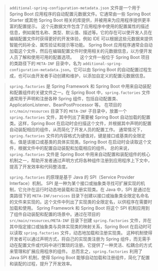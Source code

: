 > `additional-spring-configuration-metadata.json` 文件是一个用于 Spring Boot 应用程序的自动配置元数据文件。它通常由一些 Spring Boot Starter 或其他 Spring Boot 相关的库提供，并被用来为应用程序提供更丰富的配置提示。
> 这个元数据文件包含了应用程序中使用的配置属性的描述信息，例如属性名称、类型、默认值、描述等。它的存在可以使开发人员在编辑配置文件时获得更好的开发体验，例如 IDE 可以根据这些元数据来提供智能代码补全、属性验证和提示等功能。
> Spring Boot 应用程序通常会自动加载这个文件，然后在编辑配置文件时使用相关的元数据信息，以方便开发人员了解和使用可用的配置选项。
>　这个文件一般位于 Spring Boot 项目的类路径下的 `META-INF` 目录中，名为 `additional-spring-configuration-metadata.json`。它可以由 Spring Boot 的自动配置过程生成，也可以由开发者手动创建和维护，以添加自定义的配置元数据信息。

> `spring.factories` 是 Spring Framework 和 Spring Boot 中用来自动装配和配置组件的关键文件之一。在 Spring Boot 中，`spring.factories` 文件通常用于声明和注册各种 Spring 组件，包括自动配置类、ApplicationListener、BeanPostProcessor 等。
在项目的 `src/main/resources` 目录下的 `META-INF` 子目录中，放置一个 `spring.factories` 文件，其中列出了需要被 Spring Boot 自动加载的配置类。这样，Spring Boot 在启动时会扫描这个文件，并根据其中声明的配置自动装配相应的组件，从而简化了开发人员的配置工作。
通常情况下，`spring.factories` 文件的内容格式为键值对，键是接口或基类的全限定名，值是该接口或基类的具体实现类。Spring Boot 在启动时会读取这个文件，根据文件中的配置自动装配和加载相应的组件。
总的来说，`spring.factories` 文件是 Spring Boot 中用来自动配置和装配组件的核心机制之一，帮助开发者通过声明方式将各种组件注册到应用程序上下文中，提高了开发效率和代码整洁度。 
> 
> `spring.factories` 的原理是基于 Java 的 SPI（Service Provider Interface）机制。
SPI 是一种为某个接口或抽象类寻找可扩展实现的机制，它允许在运行时动态地装载和注册实现类。在 Java 中，SPI 是通过在类路径下的 `META-INF/services` 目录下创建以接口或抽象类全限定名命名的文件来实现的。这个文件中列出了实现类的全限定名，以供程序在需要时加载和使用。
Spring Framework 和 Spring Boot 将这个 SPI 机制应用到了组件自动装配和配置的场景中。通过在项目的 `src/main/resources/META-INF` 目录下创建 `spring.factories` 文件，并在其中指定接口或抽象类与具体实现类的映射关系，Spring Boot 在启动时可以读取 `spring.factories` 文件，动态地加载和注册实现类。
这种机制使得开发者可以通过声明方式，将自己的实现类注册为 Spring 组件，而无需手动在配置文件或代码中进行繁琐的注册。它提供了一种灵活、松耦合的方式来管理和扩展应用程序的组件。
总而言之，`spring.factories` 利用了 Java SPI 机制，使得 Spring Boot 能够自动加载和注册组件，简化了配置和装配的过程，提升了开发效率。